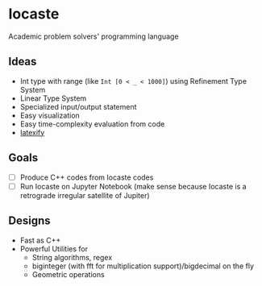# Iocaste

Academic problem solvers' programming language

## Ideas

- Int type with range (like `Int [0 < _ < 1000]`) using Refinement Type System
- Linear Type System
- Specialized input/output statement
- Easy visualization
- Easy time-complexity evaluation from code
- [latexify](https://github.com/google/latexify_py)

## Goals

- [ ] Produce C++ codes from Iocaste codes
- [ ] Run Iocaste on Jupyter Notebook (make sense because Iocaste is a retrograde irregular satellite of Jupiter)

## Designs

- Fast as C++
- Powerful Utilities for
  - String algorithms, regex
  - biginteger (with fft for multiplication support)/bigdecimal on the fly
  - Geometric operations
